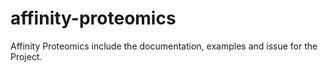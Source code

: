 # affinity-proteomics
Affinity Proteomics include the documentation, examples and issue for the Project. 
